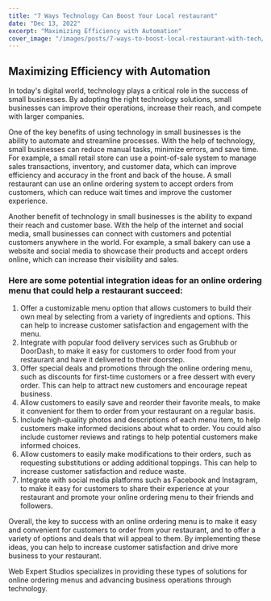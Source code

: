 ```yaml
---
title: "7 Ways Technology Can Boost Your Local restaurant"
date: "Dec 13, 2022"
excerpt: "Maximizing Efficiency with Automation"
cover_image: "/images/posts/7-ways-to-boost-local-restaurant-with-tech/restaurant.jpg"
---
```


## Maximizing Efficiency with Automation

In today's digital world, technology plays a critical role in the success of small businesses. By adopting the right technology solutions, small businesses can improve their operations, increase their reach, and compete with larger companies.

One of the key benefits of using technology in small businesses is the ability to automate and streamline processes. With the help of technology, small businesses can reduce manual tasks, minimize errors, and save time. For example, a small retail store can use a point-of-sale system to manage sales transactions, inventory, and customer data, which can improve efficiency and accuracy in the front and back of the house. A small restaurant can use an online ordering system to accept orders from customers, which can reduce wait times and improve the customer experience.

Another benefit of technology in small businesses is the ability to expand their reach and customer base. With the help of the internet and social media, small businesses can connect with customers and potential customers anywhere in the world. For example, a small bakery can use a website and social media to showcase their products and accept orders online, which can increase their visibility and sales.

### Here are some potential integration ideas for an online ordering menu that could help a restaurant succeed:

1. Offer a customizable menu option that allows customers to build their own meal by selecting from a variety of ingredients and options. This can help to increase customer satisfaction and engagement with the menu.
2. Integrate with popular food delivery services such as Grubhub or DoorDash, to make it easy for customers to order food from your restaurant and have it delivered to their doorstep.
3. Offer special deals and promotions through the online ordering menu, such as discounts for first-time customers or a free dessert with every order. This can help to attract new customers and encourage repeat business.
4. Allow customers to easily save and reorder their favorite meals, to make it convenient for them to order from your restaurant on a regular basis.
5. Include high-quality photos and descriptions of each menu item, to help customers make informed decisions about what to order. You could also include customer reviews and ratings to help potential customers make informed choices.
6. Allow customers to easily make modifications to their orders, such as requesting substitutions or adding additional toppings. This can help to increase customer satisfaction and reduce waste.
7. Integrate with social media platforms such as Facebook and Instagram, to make it easy for customers to share their experience at your restaurant and promote your online ordering menu to their friends and followers.

Overall, the key to success with an online ordering menu is to make it easy and convenient for customers to order from your restaurant, and to offer a variety of options and deals that will appeal to them. By implementing these ideas, you can help to increase customer satisfaction and drive more business to your restaurant.

Web Expert Studios specializes in providing these types of solutions for online ordering menus and advancing business operations through technology.
